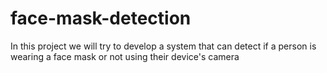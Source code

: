 # face-mask-detection
In this project we will try to develop a system that can detect if a person is wearing a face mask or not using their device's camera
